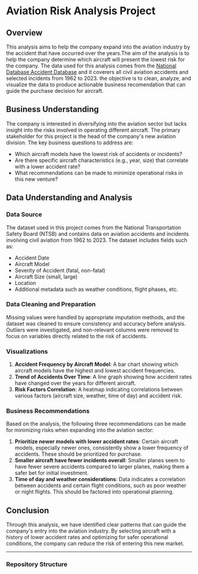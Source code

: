# Aviation Risk Analysis Project

## Overview

This analysis aims to help the company expand into the aviation industry by the accident that have occurred over the years.The aim of the analysis is to help the company determine which aircraft will present the lowest risk for the company. The data used for this analysis comes from the [National Database Accident Database](https://www.kaggle.com/datasets/khsamaha/aviation-accident-database-synopses) and it coverers all civil aviation accidents and selected incidents from 1962 to 2023.
the objective is to clean, analyze, and visualize the data to produce actionable business recomendation that can guide the purchase decision for aircraft.

## Business Understanding

The company is interested in diversifying into the aviation sector but lacks insight into the risks involved in operating different aircraft. The primary stakeholder for this project is the head of the company's new aviation division. The key business questions to address are:
- Which aircraft models have the lowest risk of accidents or incidents?
- Are there specific aircraft characteristics (e.g., year, size) that correlate with a lower accident rate?
- What recommendations can be made to minimize operational risks in this new venture?

## Data Understanding and Analysis

### Data Source
The dataset used in this project comes from the National Transportation Safety Board (NTSB) and contains data on aviation accidents and incidents involving civil aviation from 1962 to 2023. The dataset includes fields such as:
- Accident Date
- Aircraft Model
- Severity of Accident (fatal, non-fatal)
- Aircraft Size (small, large)
- Location
- Additional metadata such as weather conditions, flight phases, etc.

### Data Cleaning and Preparation
Missing values were handled by appropriate imputation methods, and the dataset was cleaned to ensure consistency and accuracy before analysis. Outliers were investigated, and non-relevant columns were removed to focus on variables directly related to the risk of accidents.

### Visualizations
1. **Accident Frequency by Aircraft Model**: A bar chart showing which aircraft models have the highest and lowest accident frequencies.
2. **Trend of Accidents Over Time**: A line graph showing how accident rates have changed over the years for different aircraft.
3. **Risk Factors Correlation**: A heatmap indicating correlations between various factors (aircraft size, weather, time of day) and accident risk.

### Business Recommendations
Based on the analysis, the following three recommendations can be made for minimizing risks when expanding into the aviation sector:
1. **Prioritize newer models with lower accident rates**: Certain aircraft models, especially newer ones, consistently show a lower frequency of accidents. These should be prioritized for purchase.
2. **Smaller aircraft have fewer incidents overall**: Smaller planes seem to have fewer severe accidents compared to larger planes, making them a safer bet for initial investment.
3. **Time of day and weather considerations**: Data indicates a correlation between accidents and certain flight conditions, such as poor weather or night flights. This should be factored into operational planning.

## Conclusion

Through this analysis, we have identified clear patterns that can guide the company's entry into the aviation industry. By selecting aircraft with a history of lower accident rates and optimizing for safer operational conditions, the company can reduce the risk of entering this new market.

---

### Repository Structure
